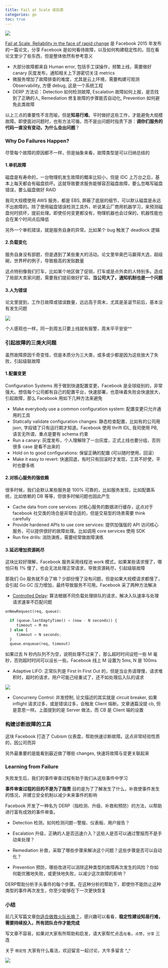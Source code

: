 ```yaml
---
title: Fail at Scale 读后感
categories: go
toc: true
---
```


![](/images/cyber-security-project-failure-1280x720.jpg)

[Fail at Scale, Reliability in the face of rapid change](https://queue.acm.org/detail.cfm?id=2839461) 是 Facebook 2015 年发布的一篇论文，分享 Facebook 是如何看待故障，以及如何构建稳定性的。现在看论文里少了些东西，但是整体依然有参考意义

* 大部分故障都来自 Human error, 包括手工误操作，频繁上线，需要做好 canary 灰度发布，通知相关上下游密切关注 metrics
* 微服务增加了故障排查的难度，尤其是云上环境，需要构建可观测 Observability, 方便 debug, 这是一个系统工程
* DERP 方法论：Detection 如何检测故障, Escalation 故障如何上报，是否找到了正确的人, Remediation 修复故障的步骤能否自动化, Prevention 如何避免此类故障

以上三点的重要性不言而喻，但是**知易行难**。平时做好这些工作，才能避免大规模故障。即使面对问题时，也有方法可循，而不是出问题时指责下游：**调你们服务的代码一直没有变动，为什么会出问题**？

### Why Do Failures Happen?
尽管每个故障的原因都不一样，但是抽象来看，故障类型是可以归纳总结的
#### 1.单机故障
磁盘是有寿命的，一台物理机发生故障的概率比较小，但是 IDC 上万台之后，基本上每天都会有磁盘损坏。这就导致要求服务能够容忍磁盘故障，要么忽略写磁盘错误，要么磁盘做好 RAID

我司大规模使用 AWS 服务，都是 EBS, 屏蔽了底层的细节，可以默认磁盘是永远不出故障的。除了使用磁盘错误检测工具外，听说某云厂商用机器学习，来预测磁盘何时损坏，提前处理。即使任何变更都没有，物理机器也会过保的，机器性能也会在某个时间点后降低

另外一个单机错误，就是服务自身的异常。比如某个 bug 触发了 deadlock 逻辑
#### 2.负载变化
服务自身没有部题，但是遇到了某些重大的活动。论文里举奥巴马赢得大选，超级碗，世界杯的例子，导致极高的发贴数量

这点特别像我们打车，比如某个地区做了促销，打车或是点外卖的人特别多。造成了局部大卖家问题，需要我们提前做好扩容。**当公司大了，通知机制也是一个问题**
#### 3.人为错误
论文里提到，工作日故障或错误数量，远远高于周末，尤其是圣诞节前后，基本没有发生问题

![](/images/humen-error.jpg)

个人感观也一样，同一到周五只要上线就有报警，周末平平安安^^

### 引起故障的三类大问题
虽然故障原因千奇变怪，但是本质分为三大类，或多或少都是因为这些放大了失败，引起级联故障
#### 1.配置变更
Configuration Systems 用于做到快速配置变更，Facebook 是全球级别的，非常强大。想信每个公司都有自己的配置平台，快速部署，也意味着失败会快速放大，引起故障，那么 Facebook 用如下几种方法来避免
* Make everybody use a common configuration system: 配置变更只允许通用的工具  
* Statically validate configuration changes: 静态检查配置，比如有的公司用 json, 字段错了只有运行期才知道。Facebook 使用 thrift IDL, 我司使用 PB, 语言无所谓，重点是要有 schema 约束
* Run a canary: 灰度发布，个人理解除了一台灰度，正式上线也要分组，否则很多 case 是看不出来的
* Hold on to good configurations: 保留正确的配置 (可以随时使用，回滚）
* Make it easy to revert: 快速回退，有时只有回滚时才发现，工具不好使，平时也要多练
#### 2.对核心服务的强依赖
很多时候，我们会默认某些服务是 100% 可靠的，比如服务发现，比如配置系统，比如依赖的 DB 等等，但很多时候问题也因此产生
* Cache data from core services: 对核心服务的数据进行缓存，这点对于 facebook 社交类的场合是非常合适的，但是交易型的场景需要 think carefully
* Provide hardened APIs to use core services: 提供加强版的 API 访问核心服务，可以提供很好的故障处理。比如调用 core services 使用 SDK
* Run fire drills: 消防演练，需要经常做故障演练
#### 3.延迟增加资源耗尽
这块比较好理解，Facebook 服务采用线程池 work 模式，如果某些请求慢了，哪怕只有 1% 慢了，也会无法处理正常请求，导致资源耗尽，引起级联故障

那我们 Go 服务就不会了嘛？少部份慢了没有问题，但是如果大规模请求都慢了，会引起 Go GC 压力增加，最终导致服务不可用。Facebook 采了两种方法解决

*  [Controlled Delay](http://queue.acm.org/detail.cfm?id=2209336): 算法根据不同负载处理排队的请求，解决入队速率与处理请求速率不匹配问题
```python
onNewRequest(req, queue):

  if (queue.lastEmptyTime() < (now - N seconds)) {
     timeout = M ms
  } else {
     timeout = N seconds;
  }
  queue.enqueue(req, timeout)
```
如果过去 N 秒内队列不为空，说明处理不过来了，那么超时时间设短一些 M 毫秒，否则超时时间可以设长一些。Facebook 线上 M 设置为 5ms, N 是 100ms

* Adaptive LIFO: 正常队列是 First In First Out 的，但是当业务请理慢，请求堆积时，超时的请求，用户可能己经重试了，还不如处理后入队的请求

![](/images/LIFO-facebook.jpg)

* Concurreny Control: 并发控制, 论文描述的其实就是 circuit breaker, 如果 inflight 请求过多，或是错误过多，会触发 Client 熔断。文章通篇没提 cb, 但是意思一样。上面提到的是 Server 做法，而 CB 是 Client 端的设置

### 构建诊断故障的工具
这块 Facebook 打造了 Cubism 仪表盘，帮助快速诊断故障。这点非常经验性质的，因公司而异

另外最重要的是能看到最近做了哪些 changes, 快速将故障与变更关联起来

### Learning from Failure
失败发生后，我们的事件审查过程有助于我们从这些事件中学习

**事件审查过程的目的不是为了指责** 目的是为了了解发生了什么，补救使事件发生的情况，并建立安全机制以减少未来事件的影响

Facebook 开发了一种名为 DERP（指检测、升级、补救和预防）的方法，以帮助进行富有成效的事件审查。

- Detection 检测，如何检测问题--警报、仪表板、用户报告？

- Escalation 升级，正确的人是否迅速介入？这些人是否可以通过警报而不是手动来处理？

- Remediation 补救，采取了哪些步骤来解决这个问题？这些步骤是否可以自动化？

- Prevention 预防，哪些改进可以消除这种类型的故障再次发生的风险？你如何能优雅地失败，或更快地失败，以减少这次故障的影响？

DERP帮助分析手头事件的每个步骤。在这种分析的帮助下，即使你不能防止这种类型的事件再次发生，你至少能够在下一次更快恢复

### 小结
前几天写篇文章[你适合做救火队长嘛？](https://mp.weixin.qq.com/s/CIH5QxIqrV_H0Bt42IurXA)，感兴趣可以看看，**稳定性建设知易行难，需要持续投入，所有团队合作才能完成**

写文章不容易，如果对大家有所帮助和启发，请大家帮忙点击`在看`，`点赞`，`分享` 三连

关于 `稳定性` 大家有什么看法，欢迎留言一起讨论，大牛多留言 ^_^

![](/images/dongzerun-weixin-code.png)